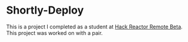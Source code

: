 # Shortly-Deploy

This is a project I completed as a student at [Hack Reactor Remote Beta](http://www.hackreactor.com/remote-beta). This project was worked on with a pair.
